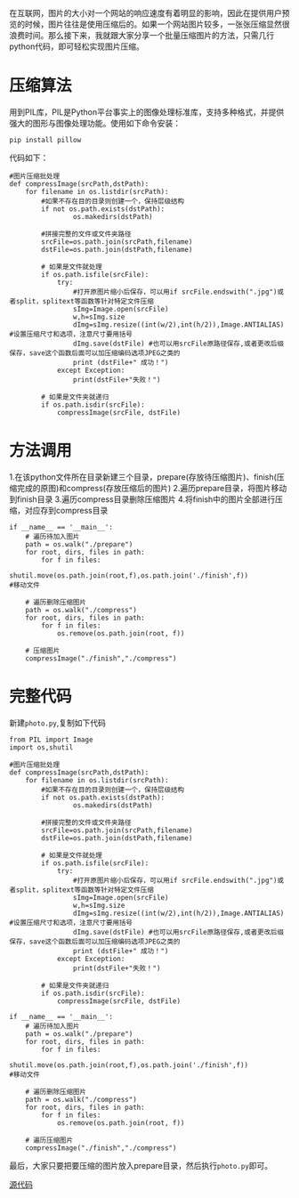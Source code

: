 在互联网，图片的大小对一个网站的响应速度有着明显的影响，因此在提供用户预览的时候，图片往往是使用压缩后的。如果一个网站图片较多，一张张压缩显然很浪费时间。那么接下来，我就跟大家分享一个批量压缩图片的方法，只需几行python代码，即可轻松实现图片压缩。

# 压缩算法
用到PIL库，PIL是Python平台事实上的图像处理标准库，支持多种格式，并提供强大的图形与图像处理功能。使用如下命令安装：
```
pip install pillow
```
代码如下：
```
#图片压缩批处理
def compressImage(srcPath,dstPath):
    for filename in os.listdir(srcPath):
        #如果不存在目的目录则创建一个，保持层级结构
        if not os.path.exists(dstPath):
                os.makedirs(dstPath)
 
        #拼接完整的文件或文件夹路径
        srcFile=os.path.join(srcPath,filename)
        dstFile=os.path.join(dstPath,filename)
 
        # 如果是文件就处理
        if os.path.isfile(srcFile):
            try:
                #打开原图片缩小后保存，可以用if srcFile.endswith(".jpg")或者split，splitext等函数等针对特定文件压缩
                sImg=Image.open(srcFile)
                w,h=sImg.size
                dImg=sImg.resize((int(w/2),int(h/2)),Image.ANTIALIAS)  #设置压缩尺寸和选项，注意尺寸要用括号
                dImg.save(dstFile) #也可以用srcFile原路径保存,或者更改后缀保存，save这个函数后面可以加压缩编码选项JPEG之类的
                print (dstFile+" 成功！")
            except Exception:
                print(dstFile+"失败！")
 
        # 如果是文件夹就递归
        if os.path.isdir(srcFile):
            compressImage(srcFile, dstFile)
```

# 方法调用
1.在该python文件所在目录新建三个目录，prepare(存放待压缩图片)、finish(压缩完成的原图)和compress(存放压缩后的图片)
2.遍历prepare目录，将图片移动到finish目录
3.遍历compress目录删除压缩图片
4.将finish中的图片全部进行压缩，对应存到compress目录

```
if __name__ == '__main__':
    # 遍历待加入图片
    path = os.walk("./prepare")
    for root, dirs, files in path:
        for f in files: 
            shutil.move(os.path.join(root,f),os.path.join('./finish',f))                #移动文件

    # 遍历删除压缩图片
    path = os.walk("./compress")
    for root, dirs, files in path:
        for f in files:
            os.remove(os.path.join(root, f))

    # 压缩图片
    compressImage("./finish","./compress")
```
# 完整代码
新建`photo.py`,复制如下代码

```
from PIL import Image
import os,shutil

#图片压缩批处理
def compressImage(srcPath,dstPath):
    for filename in os.listdir(srcPath):
        #如果不存在目的目录则创建一个，保持层级结构
        if not os.path.exists(dstPath):
                os.makedirs(dstPath)
 
        #拼接完整的文件或文件夹路径
        srcFile=os.path.join(srcPath,filename)
        dstFile=os.path.join(dstPath,filename)
 
        # 如果是文件就处理
        if os.path.isfile(srcFile):
            try:
                #打开原图片缩小后保存，可以用if srcFile.endswith(".jpg")或者split，splitext等函数等针对特定文件压缩
                sImg=Image.open(srcFile)
                w,h=sImg.size
                dImg=sImg.resize((int(w/2),int(h/2)),Image.ANTIALIAS)  #设置压缩尺寸和选项，注意尺寸要用括号
                dImg.save(dstFile) #也可以用srcFile原路径保存,或者更改后缀保存，save这个函数后面可以加压缩编码选项JPEG之类的
                print (dstFile+" 成功！")
            except Exception:
                print(dstFile+"失败！")
 
        # 如果是文件夹就递归
        if os.path.isdir(srcFile):
            compressImage(srcFile, dstFile)

if __name__ == '__main__':
    # 遍历待加入图片
    path = os.walk("./prepare")
    for root, dirs, files in path:
        for f in files: 
            shutil.move(os.path.join(root,f),os.path.join('./finish',f))                #移动文件

    # 遍历删除压缩图片
    path = os.walk("./compress")
    for root, dirs, files in path:
        for f in files:
            os.remove(os.path.join(root, f))

    # 遍历压缩图片
    compressImage("./finish","./compress")
```
最后，大家只要把要压缩的图片放入prepare目录，然后执行`photo.py`即可。

[源代码](https://github.com/codernice/photo_compress.git)